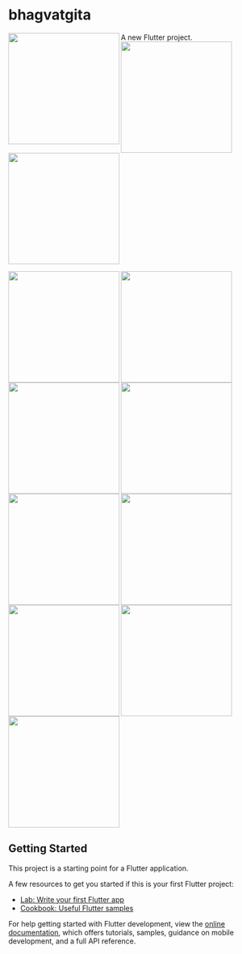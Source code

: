 # bhagvatgita

A new Flutter project.
<img align="left" src="https://github.com/krishnasavani1244/bhagvatgeeta/assets/131374449/04038b8c-1161-4a84-a088-0314298bd1ee" width="220px">
<img align="left" src="https://github.com/krishnasavani1244/bhagvatgeeta/assets/131374449/7cf79e4f-48d4-4fc4-aab1-1cdd67a8086c" width="220px">
<img  src="https://github.com/krishnasavani1244/bhagvatgeeta/assets/131374449/a4cd11d0-322b-4421-b50e-a66244a80fe1" width="220px">

<img align="left" src="https://github.com/krishnasavani1244/bhagvatgeeta/assets/131374449/0f9ef290-23b8-478b-9b78-5395104a6fd1" width="220px">
<img align="left" src="" width="220px">
<img  src="" width="220px">


<img align="left" src="" width="220px">
<img align="left" src="" width="220px">
<img  src="" width="220px">


<img align="left" src="" width="220px">
<img align="left" src="" width="220px">
<img  src="" width="220px">











## Getting Started

This project is a starting point for a Flutter application.

A few resources to get you started if this is your first Flutter project:

- [Lab: Write your first Flutter app](https://docs.flutter.dev/get-started/codelab)
- [Cookbook: Useful Flutter samples](https://docs.flutter.dev/cookbook)

For help getting started with Flutter development, view the
[online documentation](https://docs.flutter.dev/), which offers tutorials,
samples, guidance on mobile development, and a full API reference.

